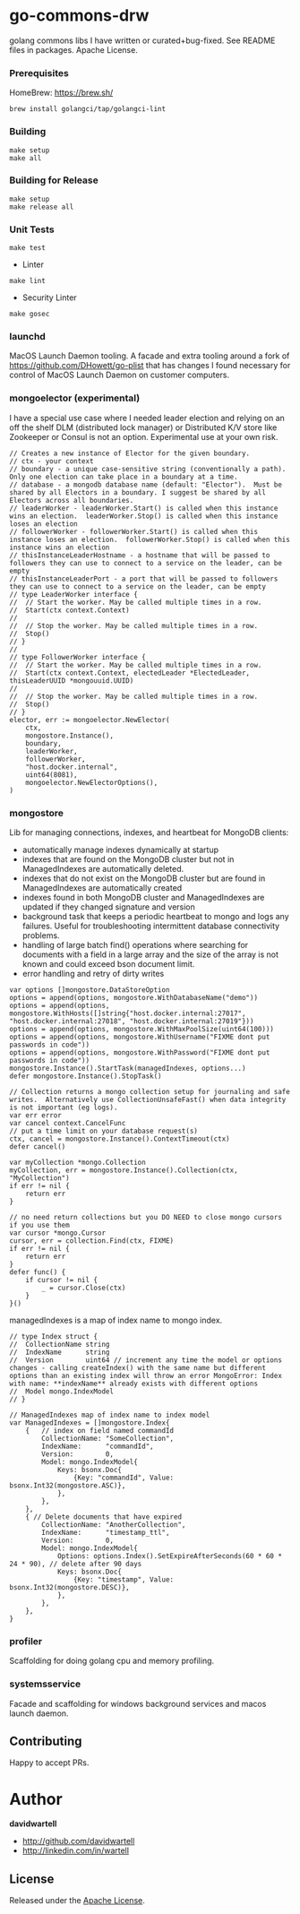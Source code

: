 # go-commons-drw

golang commons libs I have written or curated+bug-fixed.  See README files in packages. Apache License.

### Prerequisites

HomeBrew: https://brew.sh/

```
brew install golangci/tap/golangci-lint
```

### Building
```
make setup
make all
```

### Building for Release
```
make setup
make release all
```

### Unit Tests
```
make test
```

* Linter

```
make lint
```

* Security Linter

```
make gosec
```

### launchd
MacOS Launch Daemon tooling.
A facade and extra tooling around a fork of https://github.com/DHowett/go-plist that has changes I found necessary for control of MacOS Launch Daemon on customer computers.

### mongoelector (experimental)
I have a special use case where I needed leader election and relying on an off the shelf DLM (distributed lock manager) or Distributed K/V store like Zookeeper or Consul is not an option.
Experimental use at your own risk.
```
// Creates a new instance of Elector for the given boundary.
// ctx - your context
// boundary - a unique case-sensitive string (conventionally a path). Only one election can take place in a boundary at a time.
// database - a mongodb database name (default: "Elector").  Must be shared by all Electors in a boundary. I suggest be shared by all Electors across all boundaries.
// leaderWorker - leaderWorker.Start() is called when this instance wins an election.  leaderWorker.Stop() is called when this instance loses an election
// followerWorker - followerWorker.Start() is called when this instance loses an election.  followerWorker.Stop() is called when this instance wins an election
// thisInstanceLeaderHostname - a hostname that will be passed to followers they can use to connect to a service on the leader, can be empty
// thisInstanceLeaderPort - a port that will be passed to followers they can use to connect to a service on the leader, can be empty
// type LeaderWorker interface {
// 	// Start the worker. May be called multiple times in a row.
// 	Start(ctx context.Context)
// 
// 	// Stop the worker. May be called multiple times in a row.
// 	Stop()
// }
// 
// type FollowerWorker interface {
// 	// Start the worker. May be called multiple times in a row.
// 	Start(ctx context.Context, electedLeader *ElectedLeader, thisLeaderUUID *mongouuid.UUID)
// 
// 	// Stop the worker. May be called multiple times in a row.
// 	Stop()
// }
elector, err := mongoelector.NewElector(
    ctx,  
    mongostore.Instance(),
    boundary,
    leaderWorker,
    followerWorker,
    "host.docker.internal",
    uint64(8081),
    mongoelector.NewElectorOptions(),
)
```

### mongostore
Lib for managing connections, indexes, and heartbeat for MongoDB clients:
* automatically manage indexes dynamically at startup
* indexes that are found on the MongoDB cluster but not in ManagedIndexes are automatically deleted.
* indexes that do not exist on the MongoDB cluster but are found in ManagedIndexes are automatically created
* indexes found in both MongoDB cluster and ManagedIndexes are updated if they changed signature and version
* background task that keeps a periodic heartbeat to mongo and logs any failures.  Useful for troubleshooting intermittent database connectivity problems.
* handling of large batch find() operations where searching for documents with a field in a large array and the size of the array is not known and could exceed bson document limit.
* error handling and retry of dirty writes

```
var options []mongostore.DataStoreOption
options = append(options, mongostore.WithDatabaseName("demo"))
options = append(options, mongostore.WithHosts([]string{"host.docker.internal:27017", "host.docker.internal:27018", "host.docker.internal:27019"}))
options = append(options, mongostore.WithMaxPoolSize(uint64(100)))
options = append(options, mongostore.WithUsername("FIXME dont put passwords in code"))
options = append(options, mongostore.WithPassword("FIXME dont put passwords in code"))
mongostore.Instance().StartTask(managedIndexes, options...)
defer mongostore.Instance().StopTask()

// Collection returns a mongo collection setup for journaling and safe writes.  Alternatively use CollectionUnsafeFast() when data integrity is not important (eg logs).
var err error
var cancel context.CancelFunc
// put a time limit on your database request(s)
ctx, cancel = mongostore.Instance().ContextTimeout(ctx)
defer cancel()

var myCollection *mongo.Collection
myCollection, err = mongostore.Instance().Collection(ctx, "MyCollection")
if err != nil {
    return err
}

// no need return collections but you DO NEED to close mongo cursors if you use them
var cursor *mongo.Cursor
cursor, err = collection.Find(ctx, FIXME)
if err != nil {
    return err
}
defer func() {
    if cursor != nil {
        _ = cursor.Close(ctx)
    }
}()
```

managedIndexes is a map of index name to mongo index.

```
// type Index struct {
// 	CollectionName string
// 	IndexName      string
// 	Version        uint64 // increment any time the model or options changes - calling createIndex() with the same name but different options than an existing index will throw an error MongoError: Index with name: **indexName** already exists with different options
// 	Model mongo.IndexModel
// }

// ManagedIndexes map of index name to index model
var ManagedIndexes = []mongostore.Index{
	{   // index on field named commandId
		CollectionName: "SomeCollection",
		IndexName:      "commandId",
		Version:        0,
		Model: mongo.IndexModel{
			Keys: bsonx.Doc{
				{Key: "commandId", Value: bsonx.Int32(mongostore.ASC)},
			},
		},
	},
	{ // Delete documents that have expired
		CollectionName: "AnotherCollection",
		IndexName:      "timestamp_ttl",
		Version:        0,
		Model: mongo.IndexModel{
			Options: options.Index().SetExpireAfterSeconds(60 * 60 * 24 * 90), // delete after 90 days
			Keys: bsonx.Doc{
				{Key: "timestamp", Value: bsonx.Int32(mongostore.DESC)},
			},
		},
	},
}
```

### profiler
Scaffolding for doing golang cpu and memory profiling.

### systemsservice
Facade and scaffolding for windows background services and macos launch daemon.

## Contributing

Happy to accept PRs.

# Author

**davidwartell**

* <http://github.com/davidwartell>
* <http://linkedin.com/in/wartell>

## License

Released under the [Apache License](https://github.com/davidwartell/go-commons-drw/blob/master/LICENSE).
